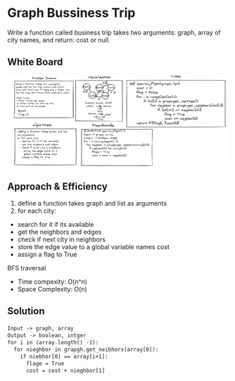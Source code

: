 # Graph Bussiness Trip


Write a function called business trip takes two arguments: graph, array of city names, and return: cost or null.

## White Board

![](../../assests/graph_flights.PNG)

## Approach & Efficiency

1. define a function takes graph and list
as arguments
2. for each city:
  - search for it if its available
  - get the neighbors and edges
  - check if next city in neighbors
  -  store the edge value to a 
     global variable names cost
  - assign a flag to True


BFS traversal

- Time compexity: O(n^n)
- Space Complexity: O(n)

## Solution

```ALGORITHM search_flight() {
Input -> graph, array
Output -> boolean, intger
for i in (array.length() -1):
  for nieghbor in grapgh.get_neibhors(array[0]):
    if niebhor[0] == array[i+1]:
      flage = True
      cost = cost + nieghbor[1]
```
